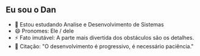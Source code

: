## Eu sou o Dan


- 🌱 Estou estudando Analise e Desenvolvimento de Sistemas
- 😄 Pronomes: Ele / dele
- ⚡ Fato imutável: A parte mais divertida dos obstáculos são os detalhes.
- 💬 Citação: "O desenvolvimento é progressivo, é necessário paciência."

